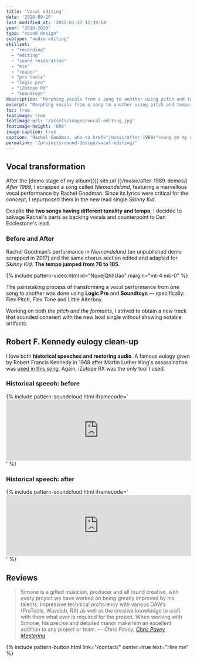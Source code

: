 ```yaml
---
title: 'Vocal editing'
date: '2020-09-16'
last_modified_at: '2022-01-27 12:39:54'
year: "2018-2020"
type: "sound design"
subtype: "audio editing"
skillset: 
  - "recording"
  - "editing"
  - "sound restoration"
  - "mix"
  - "reaper"
  - "pro tools"
  - "logic pro"
  - "iZotope RX"
  - "Soundtoys"
description: "Morphing vocals from a song to another using pitch and tempo editing; noise removal and cleaning up historical speeches."
excerpt: "Morphing vocals from a song to another using pitch and tempo editing; noise removal and cleaning up historical speeches."
toc: true
featimage: true
featimage-url: '/assets/images/vocal-editing.jpg'
featimage-height: '600'
image-caption: true
caption: 'Rachel Goodman, who <a href="/music/after-1989/">sung on my debut album</a>'
permalink: '/projects/sound-design/vocal-editing/'
---
```

## Vocal transformation

After the [demo stage of my album]({{ site.url }}/music/after-1989-demos/) _After 1989_, I scrapped a song called _Niemandsland_, featuring a marvellous vocal performance by Rachel Goodman. Since its lyrics were critical for the concept, I repurposed them in the new lead single _Skinny Kid_. 

Despite **the two songs having different tonality and tempo**, I decided to salvage Rachel's parts as backing vocals and counterpoint to Dan Ecclestone's lead.

<div class="alert m2m-bg-alpha rounded-3 px-4 py-4 my-5">
  <h3 class="text-center mt-0"><strong>Before and After</strong></h3>
  <p class="mb-0">Rachel Goodman&rsquo;s performance in <em>Niemandsland</em> (an unpublished demo scrapped in 2017) and the same chorus section edited and adapted for <em>Skinny Kid</em>. <strong>The tempo jumped from 78 to 105</strong>.</p>
  {% include pattern-video.html id="NqvejQhhUao" margin="mt-4 mb-0" %}
</div>

The painstaking process of transforming a vocal performance from one song to another was done using **Logic Pro** and **Soundtoys** — specifically: Flex Pitch, Flex Time and Little Alterboy.

Working on both _the pitch and the formants_, I strived to obtain a new track that sounded coherent with the new lead single without showing notable artifacts.

## Robert F. Kennedy eulogy clean-up

I love both **historical speeches and restoring audio**. A famous eulogy given by Robert Francis Kennedy in 1968 after Martin Luther King's assassination was [used in this song](https://minutestomidnight.bandcamp.com/track/requiem). Again, iZotope RX was the only tool I used.

<div class="alert m2m-bg-alpha rounded-3 px-4 py-4 my-5">
  <h3 class="text-center mt-0"><strong>Historical speech: before</strong></h3>
  {% include pattern-soundcloud.html iframecode='<iframe width="100%" height="166" scrolling="no" frameborder="no" allow="autoplay" src="https://w.soundcloud.com/player/?url=https%3A//api.soundcloud.com/tracks/695948953%3Fsecret_token%3Ds-MSqq5&color=%23b4b696&auto_play=false&hide_related=false&show_comments=true&show_user=true&show_reposts=false&show_teaser=true"></iframe>' %}
</div>

<div class="alert m2m-bg-alpha rounded-3 px-4 py-4 my-5">
  <h3 class="text-center mt-0"><strong>Historical speech: after</strong></h3>
  {% include pattern-soundcloud.html iframecode='<iframe width="100%" height="166" scrolling="no" frameborder="no" allow="autoplay" src="https://w.soundcloud.com/player/?url=https%3A//api.soundcloud.com/tracks/695948973%3Fsecret_token%3Ds-zaojZ&color=%23b4b696&auto_play=false&hide_related=false&show_comments=true&show_user=true&show_reposts=false&show_teaser=true"></iframe>' %}
</div>

## Reviews

> Simone is a gifted musician, producer and all round creative, with every project we have worked on being greatly improved by his talents. Impressive technical proficiency with various DAW’s (ProTools, Wavelab, RX) as well as the creative knowledge to craft with them what ever is required for the project. When working with Simone, his precise and detailed manor make him an excellent addition to any project or team.
> <cite>— Chris Pavey, [Chris Pavey Mastering](https://chrispaveymastering.com)</cite>

{% include pattern-button.html link="/contact/" center=true text="Hire me" %}